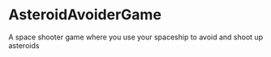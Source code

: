 # AsteroidAvoiderGame
 A space shooter game where you use your spaceship to avoid and shoot up asteroids
